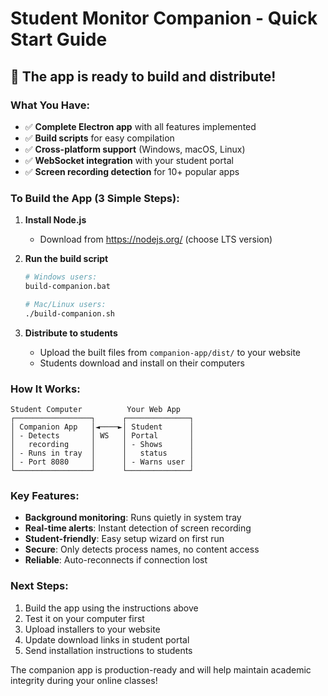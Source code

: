 # Student Monitor Companion - Quick Start Guide

## 🚀 The app is ready to build and distribute!

### What You Have:
- ✅ **Complete Electron app** with all features implemented
- ✅ **Build scripts** for easy compilation
- ✅ **Cross-platform support** (Windows, macOS, Linux)
- ✅ **WebSocket integration** with your student portal
- ✅ **Screen recording detection** for 10+ popular apps

### To Build the App (3 Simple Steps):

1. **Install Node.js** 
   - Download from https://nodejs.org/ (choose LTS version)

2. **Run the build script**
   ```bash
   # Windows users:
   build-companion.bat
   
   # Mac/Linux users:
   ./build-companion.sh
   ```

3. **Distribute to students**
   - Upload the built files from `companion-app/dist/` to your website
   - Students download and install on their computers

### How It Works:
```
Student Computer          Your Web App
┌─────────────────┐      ┌──────────────┐
│ Companion App   │◄────►│ Student      │
│ - Detects       │ WS   │ Portal       │
│   recording     │      │ - Shows      │
│ - Runs in tray  │      │   status     │
│ - Port 8080     │      │ - Warns user │
└─────────────────┘      └──────────────┘
```

### Key Features:
- **Background monitoring**: Runs quietly in system tray
- **Real-time alerts**: Instant detection of screen recording
- **Student-friendly**: Easy setup wizard on first run
- **Secure**: Only detects process names, no content access
- **Reliable**: Auto-reconnects if connection lost

### Next Steps:
1. Build the app using the instructions above
2. Test it on your computer first
3. Upload installers to your website
4. Update download links in student portal
5. Send installation instructions to students

The companion app is production-ready and will help maintain academic integrity during your online classes!